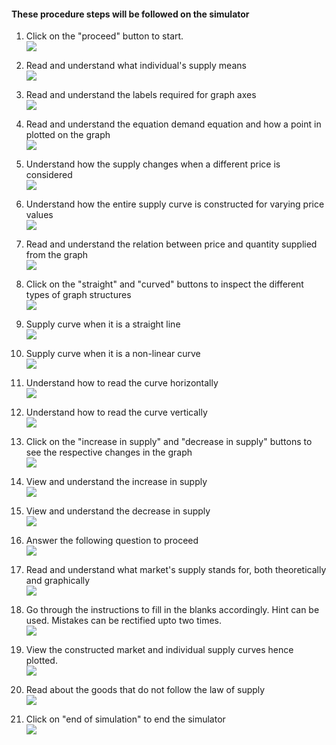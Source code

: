 #### These procedure steps will be followed on the simulator

1. Click on the "proceed" button to start.<br>
<img src="assets/images/1.png"><br>

2. Read and understand what individual's supply means<br>
<img src="assets/images/2.png"><br>

3. Read and understand the labels required for graph axes <br>
<img src="assets/images/3.png"><br>

4. Read and understand the equation demand equation and how a point in plotted on the graph<br>
<img src="assets/images/4.png"><br>

5. Understand how the supply changes when a different price is considered<br>
<img src="assets/images/5.png"><br>

6. Understand how the entire supply curve is constructed for varying price values<br>
<img src="assets/images/6.png"><br>

7. Read and understand the relation between price and quantity supplied from the graph<br>
<img src="assets/images/7.png"><br>

8. Click on the "straight" and "curved" buttons to inspect the different types of graph structures<br>
<img src="assets/images/8.png"><br>

9. Supply curve when it is a straight line<br>
<img src="assets/images/9.png"><br>

10. Supply curve when it is a non-linear curve <br>
<img src="assets/images/10.png"><br>

11. Understand how to read the curve horizontally <br>
<img src="assets/images/11.png"><br>

12. Understand how to read the curve vertically <br>
<img src="assets/images/12.png"><br>

13. Click on the "increase in supply" and "decrease in supply" buttons to see the respective changes in the graph <br>
<img src="assets/images/13.png"><br>

14. View and understand the increase in supply <br>
<img src="assets/images/14.png"><br>

15. View and understand the decrease in supply <br>
<img src="assets/images/15.png"><br>

16. Answer the following question to proceed <br>
<img src="assets/images/16.png"><br>

17. Read and understand what market's supply stands for, both theoretically and graphically <br>
<img src="assets/images/17.png"><br>

18. Go through the instructions to fill in the blanks accordingly. Hint can be used. Mistakes can be rectified upto two times. <br>
<img src="assets/images/18.png"><br>

19. View the constructed market and individual supply curves hence plotted. <br>
<img src="assets/images/19.png"><br>

20. Read about the goods that do not follow the law of supply <br>
<img src="assets/images/20.png"><br>

21. Click on "end of simulation" to end the simulator<br>
<img src="assets/images/21.png"><br>


